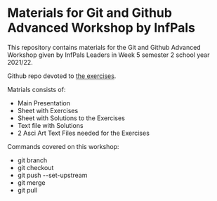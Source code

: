 # Materials for Git and Github Advanced Workshop by InfPals

This repository contains materials for the Git and Github Advanced Workshop given by InfPals Leaders in Week 5 semester 2 school year 2021/22.

Github repo devoted to [the exercises](https://github.com/infpals/ip2022-git-and-github-advanced-templete).

Matrials consists of:
- Main Presentation
- Sheet with Exercises
- Sheet with Solutions to the Exercises
- Text file with Solutions
- 2 Asci Art Text Files needed for the Exercises

Commands covered on this workshop:
- git branch
- git checkout
- git push --set-upstream
- git merge
- git pull
